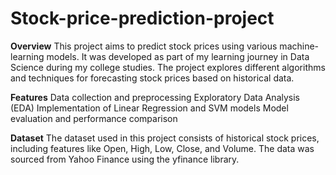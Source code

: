 # Stock-price-prediction-project

**Overview**
This project aims to predict stock prices using various machine-learning models. It was developed as part of my learning journey in Data Science during my college studies. The project explores different algorithms and techniques for forecasting stock prices based on historical data.

**Features**
Data collection and preprocessing
Exploratory Data Analysis (EDA)
Implementation of Linear Regression and SVM models
Model evaluation and performance comparison

**Dataset**
The dataset used in this project consists of historical stock prices, including features like Open, High, Low, Close, and Volume. The data was sourced from Yahoo Finance using the yfinance library.


